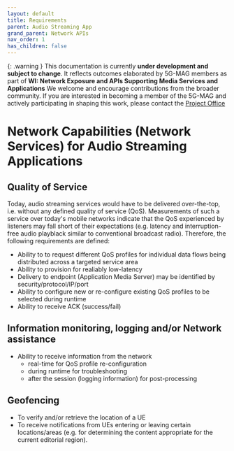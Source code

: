 ```yaml
---
layout: default
title: Requirements
parent: Audio Streaming App
grand_parent: Network APIs
nav_order: 1
has_children: false
---
```


{: .warning }
This documentation is currently **under development and subject to change**. It reflects outcomes elaborated by 5G-MAG members as part of **WI: Network Exposure and APIs Supporting Media Services and Applications**
We welcome and encourage contributions from the broader community. If you are interested in becoming a member of the 5G-MAG and actively participating in shaping this work, please contact the [Project Office](https://www.5g-mag.com/contact)

# Network Capabilities (Network Services) for Audio Streaming Applications

## Quality of Service
Today, audio streaming services would have to be delivered over-the-top, i.e. without any defined quality of service (QoS). Measurements of such a service over today's mobile networks indicate that the QoS experienced by listeners may fall short of their expectations (e.g. latency and interruption-free audio playblack similar to conventional broadcast radio). Therefore, the following requirements are defined:  
- Ability to to request different QoS profiles for individual data flows being distributed across a targeted service area
- Ability to provision for realiably low-latency
- Delivery to endpoint (Application Media Server) may be identified by security/protocol/IP/port
- Ability to configure new or re-configure existing QoS profiles to be selected during runtime 
- Ability to receive ACK (success/fail)

## Information monitoring, logging and/or Network assistance
- Ability to receive information from the network
  - real-time for QoS profile re-configuration
  - during runtime for troubleshooting 
  - after the session (logging information) for post-processing

## Geofencing
- To verify and/or retrieve the location of a UE
- To receive notifications from UEs entering or leaving certain locations/areas (e.g. for determining the content appropriate for the current editorial region).

